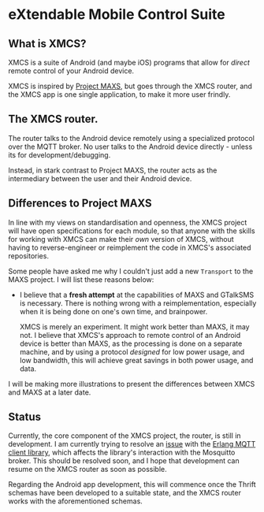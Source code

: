 # eXtendable Mobile Control Suite

## What is XMCS?

XMCS is a suite of Android (and maybe iOS) programs that allow for *direct* remote
control of your Android device.

XMCS is inspired by [Project MAXS][maxs], but goes through the XMCS router, and the XMCS app is one single application, to make it more user frindly.

## The XMCS router.

The router talks to the Android device remotely using a specialized
protocol over the MQTT broker. No user talks to the Android device
directly - unless its for development/debugging.

Instead, in stark contrast to Project MAXS, the router acts as the
intermediary between the user and their Android device.

## Differences to Project MAXS

In line with my views on standardisation and openness, the XMCS project
will have open specifications for each module, so that anyone with the
skills for working with XMCS can make their _own_ version of XMCS,
without having to reverse-engineer or reimplement the code in XMCS's
associated repositories.

Some people have asked me why I couldn't just add a new `Transport` to
the MAXS project. I will list these reasons below:

- I believe that a **fresh attempt** at the capabilities of MAXS and
  GTalkSMS is necessary. There is nothing wrong with a reimplementation,
  especially when it is being done on one's own time, and brainpower.

  XMCS is merely an experiment. It might work better than MAXS, it may
  not. I believe that XMCS's approach to remote control of an Android
  device is better than MAXS, as the processing is done on a separate
  machine, and by using a protocol *designed* for low power usage, and
  low bandwidth, this will achieve great savings in both power usage,
  and data.

I will be making more illustrations to present the differences between
XMCS and MAXS at a later date.

## Status

Currently, the core component of the XMCS project, the router, is
still in development. I am currently trying to resolve an
[issue][emqttc_issue] with the [Erlang MQTT client library][emqttc],
which affects the library's interaction with the Mosquitto
broker. This should be resolved soon, and I hope that development can
resume on the XMCS router as soon as possible.

Regarding the Android app development, this will commence once the
Thrift schemas have been developed to a suitable state, and the XMCS
router works with the aforementioned schemas.

[maxs]: http://projectmaxs.org/homepage/
[router]: https://github.com/xams-project/router
[emqttc_issue]: https://github.com/emqtt/emqttc/issues/51
[emqttc]: https://github.com/emqtt/emqttc
